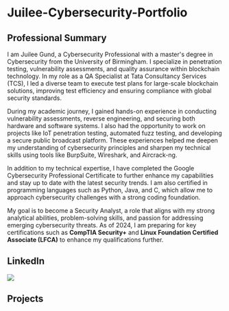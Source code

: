 # Juilee-Cybersecurity-Portfolio

## Professional Summary
I am Juilee Gund, a Cybersecurity Professional with a master's degree in Cybersecurity from the University of Birmingham. I specialize in penetration testing, vulnerability assessments, and quality assurance within blockchain technology. In my role as a QA Specialist at Tata Consultancy Services (TCS), I led a diverse team to execute test plans for large-scale blockchain solutions, improving test efficiency and ensuring compliance with global security standards.

During my academic journey, I gained hands-on experience in conducting vulnerability assessments, reverse engineering, and securing both hardware and software systems. I also had the opportunity to work on projects like IoT penetration testing, automated fuzz testing, and developing a secure public broadcast platform. These experiences helped me deepen my understanding of cybersecurity principles and sharpen my technical skills using tools like BurpSuite, Wireshark, and Aircrack-ng.

In addition to my technical expertise, I have completed the Google Cybersecurity Professional Certificate to further enhance my capabilities and stay up to date with the latest security trends. I am also certified in programming languages such as Python, Java, and C, which allow me to approach cybersecurity challenges with a strong coding foundation.

My goal is to become a Security Analyst, a role that aligns with my strong analytical abilities, problem-solving skills, and passion for addressing emerging cybersecurity threats. As of 2024, I am preparing for key certifications such as **CompTIA Security+** and **Linux Foundation Certified Associate (LFCA)** to enhance my qualifications further.

## LinkedIn
<a href="https://www.linkedin.com/in/juilee-gund"><img src="https://img.shields.io/badge/-LinkedIn-0072b1?&style=for-the-badge&logo=linkedin&logoColor=white" /></a>

## Projects
